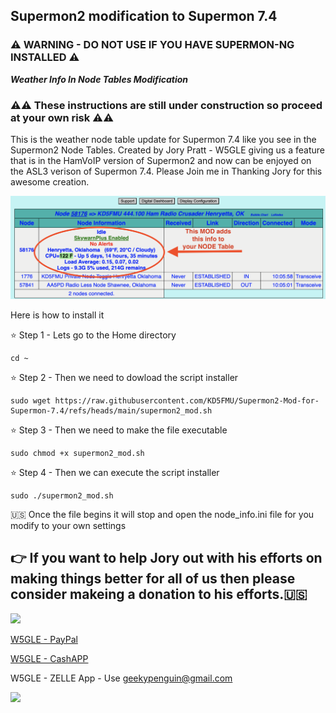 ## Supermon2 modification to Supermon 7.4 ##
### ⚠️ WARNING - DO NOT USE IF YOU HAVE SUPERMON-NG INSTALLED ⚠️ ###

***Weather Info In Node Tables Modification***
### ⚠️⚠️ These instructions are still under construction so proceed at your own risk ⚠️⚠️ ###
This is the weather node table update for Supermon 7.4 like you see in the Supermon2 Node Tables. Created by Jory Pratt - W5GLE giving us a feature that is in the HamVoIP version of Supermon2 and now can be enjoyed on the ASL3 verison of Supermon 7.4. Please Join me in Thanking Jory for this awesome creation.

![Supermon2-Mod Logo](https://github.com/KD5FMU/Supermon2-Mod-for-Supermon-7.4/blob/main/supermon2-mod-a.png)

Here is how to install it

⭐️ Step 1 - Lets go to the Home directory
```
cd ~
```

⭐️ Step 2 - Then we need to dowload the script installer
```
sudo wget https://raw.githubusercontent.com/KD5FMU/Supermon2-Mod-for-Supermon-7.4/refs/heads/main/supermon2_mod.sh
```

⭐️ Step 3 - Then we need to make the file executable
```
sudo chmod +x supermon2_mod.sh
```

⭐️ Step 4 - Then we can execute the script installer
```
sudo ./supermon2_mod.sh
```

🇺🇸 Once the file begins it will stop and open the node_info.ini file for you modify to your own settings

👉 If you want to help Jory out with his efforts on making things better for all of us then please consider makeing a donation to his efforts.🇺🇸
---
<a href="https://www.paypal.com/donate?token=IyATJ7p91vnH0tLglypNy2DxIZ3G2VmpWddIzltxRzY4kpcF0hPRHPj7F9ipe3YvfujL-1een4QH5Te5" target="_blank">
  <img src="https://img.shields.io/badge/Donate%20with-PayPal-00457C?style=for-the-badge&logo=paypal&logoColor=white" />
</a>


[W5GLE - PayPal](https://www.paypal.com/donate?token=IyATJ7p91vnH0tLglypNy2DxIZ3G2VmpWddIzltxRzY4kpcF0hPRHPj7F9ipe3YvfujL-1een4QH5Te5)

[W5GLE - CashAPP](https://cash.app/$anarchpeng)

W5GLE - ZELLE App - Use geekypenguin@gmail.com

<a href="https://www.youtube.com/@HamRadioCrusader" target="_blank">
  <img src="https://img.shields.io/badge/Subscribe-Ham%20Radio%20Crusader-red?style=for-the-badge&logo=youtube" />
</a>


